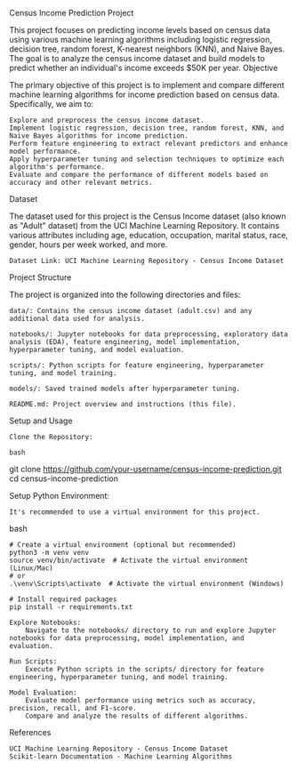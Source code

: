 Census Income Prediction Project

This project focuses on predicting income levels based on census data using various machine learning algorithms including logistic regression, decision tree, random forest, K-nearest neighbors (KNN), and Naive Bayes. The goal is to analyze the census income dataset and build models to predict whether an individual's income exceeds $50K per year.
Objective

The primary objective of this project is to implement and compare different machine learning algorithms for income prediction based on census data. Specifically, we aim to:

    Explore and preprocess the census income dataset.
    Implement logistic regression, decision tree, random forest, KNN, and Naive Bayes algorithms for income prediction.
    Perform feature engineering to extract relevant predictors and enhance model performance.
    Apply hyperparameter tuning and selection techniques to optimize each algorithm's performance.
    Evaluate and compare the performance of different models based on accuracy and other relevant metrics.

Dataset

The dataset used for this project is the Census Income dataset (also known as "Adult" dataset) from the UCI Machine Learning Repository. It contains various attributes including age, education, occupation, marital status, race, gender, hours per week worked, and more.

    Dataset Link: UCI Machine Learning Repository - Census Income Dataset

Project Structure

The project is organized into the following directories and files:

    data/: Contains the census income dataset (adult.csv) and any additional data used for analysis.

    notebooks/: Jupyter notebooks for data preprocessing, exploratory data analysis (EDA), feature engineering, model implementation, hyperparameter tuning, and model evaluation.

    scripts/: Python scripts for feature engineering, hyperparameter tuning, and model training.

    models/: Saved trained models after hyperparameter tuning.

    README.md: Project overview and instructions (this file).

Setup and Usage

    Clone the Repository:

    bash

git clone https://github.com/your-username/census-income-prediction.git
cd census-income-prediction

Setup Python Environment:

    It's recommended to use a virtual environment for this project.

bash

    # Create a virtual environment (optional but recommended)
    python3 -m venv venv
    source venv/bin/activate  # Activate the virtual environment (Linux/Mac)
    # or
    .\venv\Scripts\activate  # Activate the virtual environment (Windows)

    # Install required packages
    pip install -r requirements.txt

    Explore Notebooks:
        Navigate to the notebooks/ directory to run and explore Jupyter notebooks for data preprocessing, model implementation, and evaluation.

    Run Scripts:
        Execute Python scripts in the scripts/ directory for feature engineering, hyperparameter tuning, and model training.

    Model Evaluation:
        Evaluate model performance using metrics such as accuracy, precision, recall, and F1-score.
        Compare and analyze the results of different algorithms.

References

    UCI Machine Learning Repository - Census Income Dataset
    Scikit-learn Documentation - Machine Learning Algorithms
